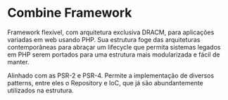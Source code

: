 # Combine Framework

Framework flexível, com arquitetura exclusiva DRACM, para aplicações variadas em web usando PHP. Sua estrutura foge das arquiteturas contemporâneas para abraçar um lifecycle que permita sistemas legados em PHP serem portados para uma estrutura mais modularizada e fácil de manter.

Alinhado com as PSR-2 e PSR-4. Permite a implementação de diversos patterns, entre eles o Repository e IoC, que já são abundantemente utilizados na estrutura.
